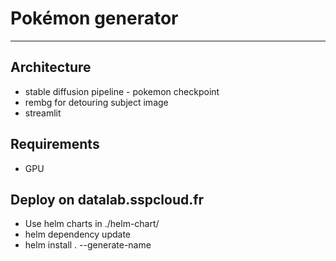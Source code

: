 # Pokémon generator

---

## Architecture 

* stable diffusion pipeline - pokemon checkpoint
* rembg for detouring subject image
* streamlit 


## Requirements

* GPU


## Deploy on datalab.sspcloud.fr

* Use helm charts in ./helm-chart/
* helm dependency update
* helm install . --generate-name